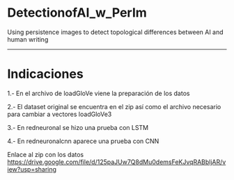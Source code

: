 # DetectionofAI_w_PerIm

Using persistence images to detect topological differences between AI and human writing

---

# Indicaciones

1.- En el archivo de loadGloVe viene la preparación de los datos

2.- El dataset original se encuentra en el zip así como el archivo necesario para cambiar a vectores loadGloVe3

3.- En redneuronal se hizo una prueba con LSTM

4.- En redneuronalcnn aparece una prueba con CNN

Enlace al zip con los datos
https://drive.google.com/file/d/125paJUw7Q8dMu0demsFeKJvqRABbljAR/view?usp=sharing